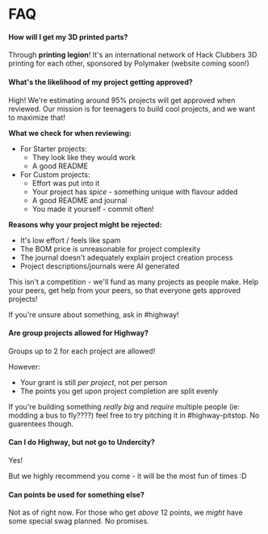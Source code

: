 # FAQ

#### How will I get my 3D printed parts?
Through **printing legion**! It's an international network of Hack Clubbers 3D printing for each other, sponsored by Polymaker (website coming soon!)

#### What's the likelihood of my project getting approved?

High! We're estimating around 95% projects will get approved when reviewed. Our mission is for teenagers to build cool projects, and we want to maximize that!

**What we check for when reviewing:**

- For Starter projects: 
    - They look like they would work
    - A good README
- For Custom projects: 
    - Effort was put into it
    - Your project has *spice* - something unique with flavour added
    - A good README and journal
    - You made it yourself - commit often!

**Reasons why your project might be rejected:**

- It's low effort / feels like spam
- The BOM price is unreasonable for project complexity 
- The journal doesn't adequately explain project creation process
- Project descriptions/journals were AI generated

This isn't a competition - we'll fund as many projects as people make. Help your peers, get help from your peers, so that everyone gets approved projects!

If you're unsure about something, ask in #highway!

#### Are group projects allowed for Highway?

Groups up to 2 for each project are allowed!

However:

- Your grant is still *per project*, not per person
- The points you get upon project completion are split evenly 

If you're building something *really big* and *require* multiple people (ie: modding a bus to fly????) feel free to try pitching it in #highway-pitstop. No guarentees though. 

#### Can I do Highway, but not go to Undercity?

Yes! 

But we highly recommend you come - it will be the most fun of times :D

#### Can points be used for something else?

Not as of right now. For those who get *above* 12 points, we *might* have some special swag planned. No promises.
